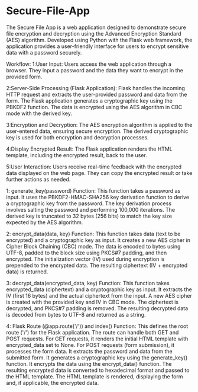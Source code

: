 # Secure-File-App
The Secure File App is a web application designed to demonstrate secure file encryption and decryption using the Advanced Encryption Standard (AES) algorithm. Developed using Python with the Flask web framework, the application provides a user-friendly interface for users to encrypt sensitive data with a password securely.


Workflow:
1:User Input:
Users access the web application through a browser.
They input a password and the data they want to encrypt in the provided form.

2:Server-Side Processing (Flask Application):
Flask handles the incoming HTTP request and extracts the user-provided password and data from the form.
The Flask application generates a cryptographic key using the PBKDF2 function.
The data is encrypted using the AES algorithm in CBC mode with the derived key.

3:Encryption and Decryption:
The AES encryption algorithm is applied to the user-entered data, ensuring secure encryption.
The derived cryptographic key is used for both encryption and decryption processes.

4:Display Encrypted Result:
The Flask application renders the HTML template, including the encrypted result, back to the user.

5:User Interaction:
Users receive real-time feedback with the encrypted data displayed on the web page.
They can copy the encrypted result or take further actions as needed.


1:
generate_key(password) Function:
This function takes a password as input.
It uses the PBKDF2-HMAC-SHA256 key derivation function to derive a cryptographic key from the password.
The key derivation process involves salting the password and performing 100,000 iterations.
The derived key is truncated to 32 bytes (256 bits) to match the key size expected by the AES algorithm.

2:
encrypt_data(data, key) Function:
This function takes data (text to be encrypted) and a cryptographic key as input.
It creates a new AES cipher in Cipher Block Chaining (CBC) mode.
The data is encoded to bytes using UTF-8, padded to the block size using PKCS#7 padding, and then encrypted.
The initialization vector (IV) used during encryption is prepended to the encrypted data.
The resulting ciphertext (IV + encrypted data) is returned.

3:
decrypt_data(encrypted_data, key) Function:
This function takes encrypted_data (ciphertext) and a cryptographic key as input.
It extracts the IV (first 16 bytes) and the actual ciphertext from the input.
A new AES cipher is created with the provided key and IV in CBC mode.
The ciphertext is decrypted, and PKCS#7 padding is removed.
The resulting decrypted data is decoded from bytes to UTF-8 and returned as a string.

4:
Flask Route (@app.route('/')) and index() Function:
This defines the root route ('/') for the Flask application.
The route can handle both GET and POST requests.
For GET requests, it renders the initial HTML template with encrypted_data set to None.
For POST requests (form submission), it processes the form data.
It extracts the password and data from the submitted form.
It generates a cryptographic key using the generate_key() function.
It encrypts the data using the encrypt_data() function.
The resulting encrypted data is converted to hexadecimal format and passed to the HTML template.
The HTML template is rendered, displaying the form and, if applicable, the encrypted data.
